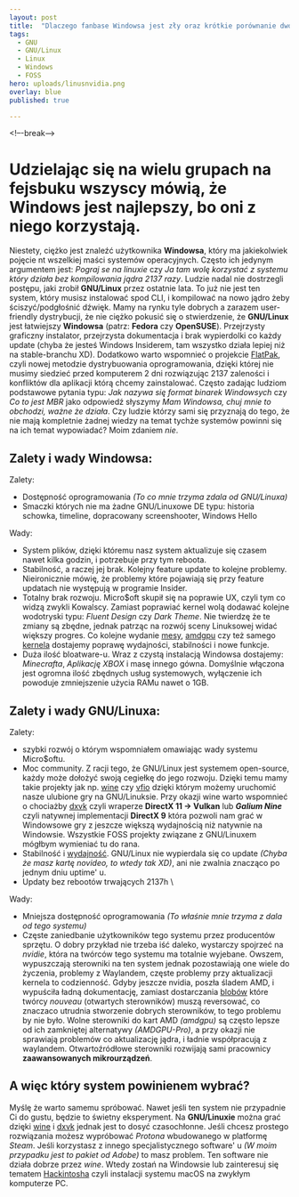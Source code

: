 ```yaml
---
layout: post
title:  "Dlaczego fanbase Windowsa jest zły oraz krótkie porównanie dwóch systemów."
tags:
  - GNU
  - GNU/Linux
  - Linux
  - Windows
  - FOSS
hero: uploads/linusnvidia.png
overlay: blue
published: true

---
```

<!–-break-–>
# Udzielając się na wielu grupach na fejsbuku wszyscy mówią, że Windows jest najlepszy, bo oni z niego korzystają.
Niestety, ciężko jest znaleźć użytkownika **Windowsa**, który ma jakiekolwiek pojęcie nt wszelkiej maści systemów operacyjnych.
Często ich jedynym argumentem jest: *Pograj se na linuxie* czy *Ja tam wolę korzystać z systemu który działa bez kompilowania jądra 2137 razy*.
Ludzie nadal nie dostrzegli postępu, jaki zrobił **GNU/Linux** przez ostatnie lata. To już nie jest ten system, który musisz instalować spod
CLI, i kompilować na nowo jądro żeby ściszyć/podgłośnić dźwięk. Mamy na rynku tyle dobrych a zarazem user-friendly dystrybucji, że nie ciężko pokusić
się o stwierdzenie, że **GNU/Linux** jest łatwiejszy **Windowsa** (patrz: **Fedora** czy **OpenSUSE**). Przejrzysty graficzny instalator, przejrzysta
dokumentacja i brak wypierdolki co każdy update (chyba że jesteś Windows Insiderem, tam wszystko działa lepiej niż na stable-branchu XD). Dodatkowo
warto wspomnieć o projekcie [FlatPak](https://flatpak.org), czyli nowej metodzie dystrybuowania oprogramowania, dzięki której nie musimy siedzieć
przed komputerem 2 dni rozwiązując 2137 zaleności i konfliktów dla aplikacji którą chcemy zainstalować.
Często zadając ludziom podstawowe pytania typu: *Jak nazywa się format binarek Windowsych* czy *Co to jest MBR* jako odpowiedź słyszymy
*Mam Windowsa, chuj mnie to obchodzi, ważne że działa*. Czy ludzie którzy sami się przyznają do tego, że nie mają kompletnie żadnej
wiedzy na temat tychże systemów powinni się na ich temat wypowiadać? Moim zdaniem *nie*.

## Zalety i wady Windowsa:
Zalety:
  * Dostępność oprogramowania *(To co mnie trzyma zdala od GNU/Linuxa)*
  * Smaczki których nie ma żadne GNU/Linuxowe DE typu: historia schowka, timeline, dopracowany screenshooter, Windows Hello

Wady:
  * System plików, dzięki któremu nasz system aktualizuje się czasem nawet kilka godzin, i potrzebuje przy tym reboota.
  * Stabilność, a raczej jej brak. Kolejny feature update to kolejne problemy. Nieironicznie mówię, że problemy które
    pojawiają się przy feature updatach nie występują w programie Insider.
  * Totalny brak rozwoju. Micro$oft skupił się na poprawie UX, czyli tym co widzą zwykli Kowalscy. Zamiast poprawiać kernel
    wolą dodawać kolejne wodotryski typu: *Fluent Design* czy *Dark Theme*. Nie twierdzę że te zmiany są zbędne, jednak
    patrząc na rozwój sceny Linuksowej widać większy progres. Co kolejne wydanie [mesy](https://www.mesa3d.org), [amdgpu](https://en.wikipedia.org/wiki/AMDGPU)
    czy też samego [kernela](https://kernel.org/) dostajemy poprawę wydajności, stabilności i nowe funkcje.
  * Duża ilość bloatware-u. Wraz z czystą instalacją Windowsa dostajemy: *Minecrafta*, *Aplikację XBOX* i masę innego gówna. Domyślnie
    włączona jest ogromna ilość zbędnych usług systemowych, wyłączenie ich powoduje zmniejszenie użycia RAMu nawet o 1GB.
  
## Zalety i wady GNU/Linuxa:
Zalety:
  * szybki rozwój o którym wspomniałem omawiając wady systemu Micro$oftu.
  * Moc community. Z racji tego, że GNU/Linux jest systemem open-source, każdy może dołożyć swoją cegiełkę do jego rozwoju. Dzięki temu
    mamy takie projekty jak np. [wine](https://winehq.org) czy [vfio](https://wiki.archlinux.org/index.php/PCI_passthrough_via_OVMF) dzięki
    którym możemy uruchomić nasze ulubione gry na GNU/Linuksie. Przy okazji wine warto wspomnieć o chociażby [dxvk](https://github.com/doitsujin/dxvk)
    czyli wraperze **DirectX 11 -> Vulkan** lub ***Galium Nine*** czyli natywnej implementacji **DirectX 9** która pozwoli nam grać w Windowsowe gry 
    z jeszcze większą wydajnością niż natywnie na Windowsie. Wszystkie FOSS projekty związane z GNU/Linuxem mógłbym wymieniać tu do rana.
  * Stabilność i [wydajność](https://www.phoronix.com/scan.php?page=article&item=2990wx-linux-windows&num=1). GNU/Linux nie wypierdala się co update 
    *(Chyba że masz kartę novideo, to wtedy tak XD)*, ani nie zwalnia znacząco po jednym dniu uptime' u.
  * Updaty bez rebootów trwających 2137h \

Wady:
  * Mniejsza dostępność oprogramowania *(To właśnie mnie trzyma z dala od tego systemu)*
  * Częste zaniedbanie użytkowników tego systemu przez producentów sprzętu. O dobry przykład nie trzeba iść daleko,
    wystarczy spojrzeć na *nvidie*, która na twórców tego systemu ma totalnie wyjebane. Owszem, wypuszczają sterowniki na ten system
    jednak pozostawiają one wiele do życzenia, problemy z Waylandem, częste problemy przy aktualizacji kernela to codzienność. Gdyby jeszcze nvidia, poszła
    śladem AMD, i wypuściła ładną dokumentację, zamiast dostarczania [blobów](https://en.wikipedia.org/wiki/Binary_blob) które twórcy *nouveau* (otwartych sterowników)
    muszą reversować, co znaczaco utrudnia stworzenie dobrych sterowników, to tego problemu by nie było. Wolne sterowniki do kart AMD *(amdgpu)* są często
    lepsze od ich zamkniętej alternatywy *(AMDGPU-Pro)*, a przy okazji nie sprawiają problemów co aktualizację jądra, i ładnie współpracują z waylandem.
    Otwartoźródłowe sterowniki rozwijają sami pracownicy **zaawansowanych mikrourządzeń**.

## A więc który system powinienem wybrać?
Myślę że warto samemu spróbować. Nawet jeśli ten system nie przypadnie Ci do gustu, będzie to świetny eksperyment. Na **GNU/Linuxie** można grać dzięki
[wine](https://winehq.com) i [dxvk](https://github.com/doitsujin/dxvk) jednak jest to dosyć czasochłonne. Jeśli chcesz prostego rozwiązania możesz 
wypróbować *Protona* wbudowanego w platformę *Steam*. Jeśli korzystasz z innego specjalistycznego software' u *(W moim przypadku jest to pakiet od Adobe)*
to masz problem. Ten software nie działa dobrze przez *wine*. Wtedy zostań na Windowsie lub zainteresuj się tematem [Hackintosha]("https://hackintosh-polska.pl)
czyli instalacji systemu macOS na zwykłym komputerze PC.